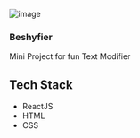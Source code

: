 ![image](https://github.com/kaizenics/beshyfier-text-modifier/assets/94561281/522b9367-12f4-4ca9-ac38-d2a71b77939e)


### Beshyfier
Mini Project for fun Text Modifier

## Tech Stack
* ReactJS
* HTML
* CSS
